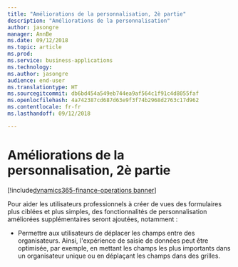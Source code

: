 ```yaml
---
title: "Améliorations de la personnalisation, 2è partie"
description: "Améliorations de la personnalisation"
author: jasongre
manager: AnnBe
ms.date: 09/12/2018
ms.topic: article
ms.prod: 
ms.service: business-applications
ms.technology: 
ms.author: jasongre
audience: end-user
ms.translationtype: HT
ms.sourcegitcommit: db6bd454a549eb744ea9af564c1f91c4d8055faf
ms.openlocfilehash: 4a742387cd687d63e9f3f74b2968d2763c17d962
ms.contentlocale: fr-fr
ms.lasthandoff: 09/12/2018

---
```

#  <a name="personalization-improvements-wave-2"></a>Améliorations de la personnalisation, 2è partie

[!include[dynamics365-finance-operations banner](../includes/dynamics365-finance-operations.md)]


Pour aider les utilisateurs professionnels à créer de vues des formulaires plus ciblées et plus simples, des fonctionnalités de personnalisation améliorées supplémentaires seront ajoutées, notamment :  
    
-    Permettre aux utilisateurs de déplacer les champs entre des organisateurs. Ainsi, l'expérience de saisie de données peut être optimisée, par exemple, en mettant les champs les plus importants dans un organisateur unique ou en déplaçant les champs dans des grilles. 

